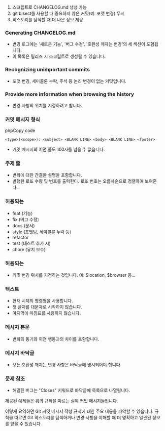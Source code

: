 

1. 스크립트로 CHANGELOG.md 생성 가능
2. git bisect를 사용할 때 중요하지 않은 커밋(예: 포맷 변경) 무시
3. 히스토리를 탐색할 때 더 나은 정보 제공

### Generating CHANGELOG.md

- 변경 로그에는 '새로운 기능', '버그 수정', '호환성 깨지는 변경'의 세 섹션이 포함됩니다.
- 이 목록은 릴리즈 시 스크립트로 생성될 수 있습니다.

### Recognizing unimportant commits

- 포맷 변경, 세미콜론 누락, 주석 등 논리 변경이 없는 커밋입니다.

### Provide more information when browsing the history

- 변경 사항의 위치를 지정하려고 합니다.

### 커밋 메시지 형식

phpCopy code

`<type>(<scope>): <subject> <BLANK LINE> <body> <BLANK LINE> <footer>`

- 커밋 메시지의 어떤 줄도 100자를 넘을 수 없습니다.

### 주제 줄

- 변화에 대한 간결한 설명을 포함합니다.
- 발행한 로또 수량 및 번호를 출력한다. 로또 번호는 오름차순으로 정렬하여 보여준다.
### 허용되는 <type>

- feat (기능)
- fix (버그 수정)
- docs (문서)
- style (포맷팅, 세미콜론 누락 등)
- refactor
- test (테스트 추가 시)
- chore (유지 보수)

### 허용되는 <scope>

- 커밋 변경 위치를 지정하는 것입니다. 예: $location, $browser 등...

### <subject> 텍스트

- 현재 시제의 명령형을 사용합니다.
- 첫 글자를 대문자로 시작하지 않습니다.
- 마지막에 마침표를 사용하지 않습니다.

### 메시지 본문

- 변화의 동기와 이전 행동과의 차이를 포함합니다.

### 메시지 바닥글

- 모든 호환성 깨지는 변경 사항은 바닥글에 명시되어야 합니다.

### 문제 참조

- 해결된 버그는 "Closes" 키워드로 바닥글에 목록으로 나열됩니다.

제공된 예제들은 위의 규칙을 따르는 실제 커밋 메시지들입니다.


이렇게 요약하면 Git 커밋 메시지 작성 규칙에 대한 주요 내용을 파악할 수 있습니다. 규칙을 따르면 Git 히스토리를 탐색하거나 변경 사항을 이해할 때 더 명확하고 일관된 정보를 얻을 수 있습니다.